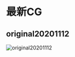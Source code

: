 # 最新CG

## original20201112

![original20201112](https://cdn.jsdelivr.net/gh/Rcrwrate/benghuai/.gitbook/assets/original20201112.png)

